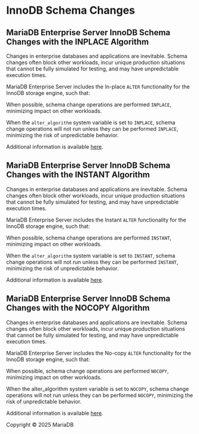 # InnoDB Schema Changes

## MariaDB Enterprise Server InnoDB Schema Changes with the INPLACE Algorithm

Changes in enterprise databases and applications are inevitable. Schema changes often block other workloads, incur unique production situations that cannot be fully simulated for testing, and may have unpredictable execution times.

MariaDB Enterprise Server includes the In-place `ALTER` functionality for the InnoDB storage engine, such that:

When possible, schema change operations are performed `INPLACE`, minimizing impact on other workloads.

When the `alter_algorithm` system variable is set to `INPLACE`, schema change operations will not run unless they can be performed `INPLACE`, minimizing the risk of unpredictable behavior.

Additional information is available [here](../../innodb-online-ddl/innodb-online-ddl-operations-with-the-inplace-alter-algorithm.md).

## MariaDB Enterprise Server InnoDB Schema Changes with the INSTANT Algorithm

Changes in enterprise databases and applications are inevitable. Schema changes often block other workloads, incur unique production situations that cannot be fully simulated for testing, and may have unpredictable execution times.

MariaDB Enterprise Server includes the Instant `ALTER` functionality for the InnoDB storage engine, such that:

When possible, schema change operations are performed `INSTANT`, minimizing impact on other workloads.

When the `alter_algorithm` system variable is set to `INSTANT`, schema change operations will not run unless they can be performed `INSTANT`, minimizing the risk of unpredictable behavior.

Additional information is available [here](../../innodb-online-ddl/innodb-online-ddl-operations-with-the-instant-alter-algorithm.md).

## MariaDB Enterprise Server InnoDB Schema Changes with the NOCOPY Algorithm

Changes in enterprise databases and applications are inevitable. Schema changes often block other workloads, incur unique production situations that cannot be fully simulated for testing, and may have unpredictable execution times.

MariaDB Enterprise Server includes the No-copy `ALTER` functionality for the InnoDB storage engine, such that:

When possible, schema change operations are performed `NOCOPY`, minimizing impact on other workloads.

When the alter\_algorithm system variable is set to `NOCOPY`, schema change operations will not run unless they can be performed `NOCOPY`, minimizing the risk of unpredictable behavior.

Additional information is available [here](../../innodb-online-ddl/innodb-online-ddl-operations-with-the-nocopy-alter-algorithm.md).

Copyright © 2025 MariaDB
